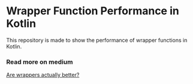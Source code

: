 # Wrapper Function Performance in Kotlin
This repository is made to show the performance of wrapper functions in Kotlin.

### Read more on medium
[Are wrappers actually better?](https://medium.com/@jianastrero/are-wrappers-actually-better-cafcc610971a)
